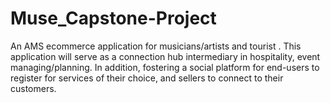 # Muse_Capstone-Project

An AMS ecommerce application for musicians/artists and tourist . This application will serve as a connection hub intermediary in hospitality, event managing/planning. In addition, fostering a social platform for end-users to register for services of their choice, and sellers to connect to their customers.

